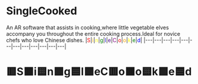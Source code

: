 # SingleCooked
An AR software that assists in cooking,where little vegetable elves accompany you throughout the entire cooking process.Ideal for novice chefs who love Chinese dishes.
|<font color="red">S</font>|<font color="orange">i</font>|<font color="yellow">n</font>|<font color="green">g</font>|<font color="blue">l</font>|<font color="indigo">e</font>|<font color="purple">C</font>|<font color="red">o</font>|<font color="orange">o</font>|<font color="yellow">k</font>|<font color="green">e</font>|<font color="blue">d</font>|
|---|---|---|---|---|---|---|---|---|---|---|---|
# 🟥S🟧i🟨n🟩g🟦l🟪eC🟥o🟧o🟨k🟩e🟦d
